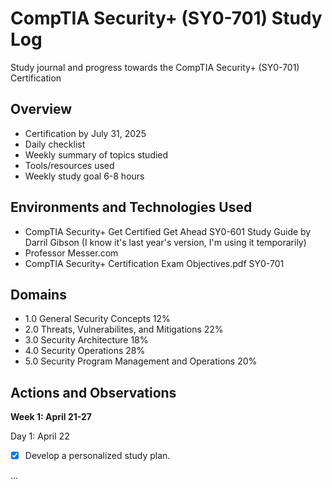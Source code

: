 
<p align="center">
<!-- <img src="https://i.imgur.com/Ua7udoS.png" alt="Traffic Examination"/> -->
</p>

<h1>CompTIA Security+ (SY0-701) Study Log</h1>
<p> Study journal and progress towards the CompTIA Security+ (SY0-701) Certification </p>

<h2>Overview</h2>

- Certification by July 31, 2025
- Daily checklist
- Weekly summary of topics studied
- Tools/resources used
- Weekly study goal 6-8 hours

<h2>Environments and Technologies Used</h2>

- CompTIA Security+ Get Certified Get Ahead SY0-601 Study Guide by Darril Gibson (I know it's last year's version, I'm using it temporarily)
- Professor Messer.com
- CompTIA Security+ Certification Exam Objectives.pdf SY0-701

<h2>Domains</h2>

- 1.0 General Security Concepts 12%
- 2.0 Threats, Vulnerabilites, and Mitigations 22%
- 3.0 Security Architecture 18%
- 4.0 Security Operations 28%
- 5.0 Security Program Management and Operations 20%

<h2>Actions and Observations</h2>

<b> Week 1: April 21-27</b>
<p> Day 1: April 22</p>

- [x] Develop a personalized study plan.

<p>...
</p>
<br />

